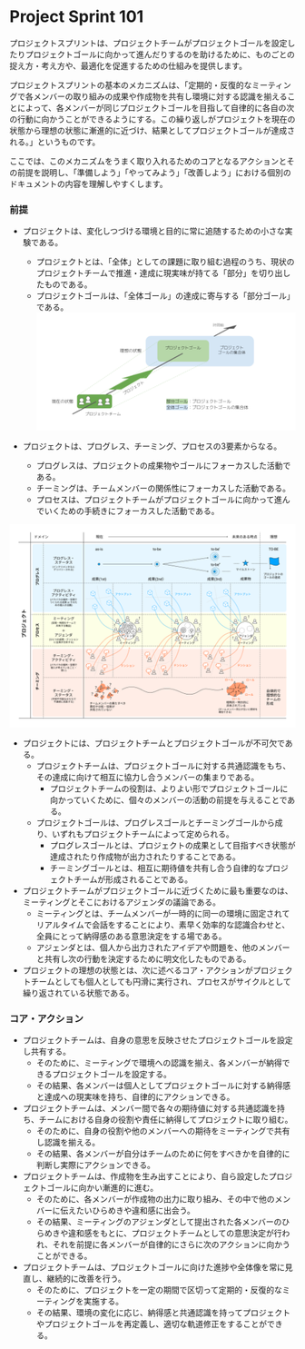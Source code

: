 # Project Sprint 101

プロジェクトスプリントは、プロジェクトチームがプロジェクトゴールを設定したりプロジェクトゴールに向かって進んだりするのを助けるために、ものごとの捉え方・考え方や、最適化を促進するための仕組みを提供します。

プロジェクトスプリントの基本のメカニズムは、「定期的・反復的なミーティングで各メンバーの取り組みの成果や作成物を共有し環境に対する認識を揃えることによって、各メンバーが同じプロジェクトゴールを目指して自律的に各自の次の行動に向かうことができるようにする。この繰り返しがプロジェクトを現在の状態から理想の状態に漸進的に近づけ、結果としてプロジェクトゴールが達成される。」というものです。

ここでは、このメカニズムをうまく取り入れるためのコアとなるアクションとその前提を説明し、「準備しよう」「やってみよう」「改善しよう」における個別のドキュメントの内容を理解しやすくします。

### 前提
- プロジェクトは、変化しつづける環境と目的に常に追随するための小さな実験である。
  - プロジェクトとは、「全体」としての課題に取り組む過程のうち、現状のプロジェクトチームで推進・達成に現実味が持てる「部分」を切り出したものである。
  - プロジェクトゴールは、「全体ゴール」の達成に寄与する「部分ゴール」である。
![プロジェクト概念図](../images/projectgoal.png)

- プロジェクトは、プログレス、チーミング、プロセスの3要素からなる。
  - プログレスは、プロジェクトの成果物やゴールにフォーカスした活動である。
  - チーミングは、チームメンバーの関係性にフォーカスした活動である。
  - プロセスは、プロジェクトチームがプロジェクトゴールに向かって進んでいくための手続きにフォーカスした活動である。

![プロジェクトスプリント概念図](../images/essentials.png)

- プロジェクトには、プロジェクトチームとプロジェクトゴールが不可欠である。
  - プロジェクトチームは、プロジェクトゴールに対する共通認識をもち、その達成に向けて相互に協力し合うメンバーの集まりである。
    - プロジェクトチームの役割は、よりよい形でプロジェクトゴールに向かっていくために、個々のメンバーの活動の前提を与えることである。
  - プロジェクトゴールは、プログレスゴールとチーミングゴールから成り、いずれもプロジェクトチームによって定められる。
    - プログレスゴールとは、プロジェクトの成果として目指すべき状態が達成されたり作成物が出力されたりすることである。
    - チーミングゴールとは、相互に期待値を共有し合う自律的なプロジェクトチームが形成されることである。
- プロジェクトチームがプロジェクトゴールに近づくために最も重要なのは、ミーティングとそこにおけるアジェンダの議論である。
  - ミーティングとは、チームメンバーが一時的に同一の環境に固定されてリアルタイムで会話をすることにより、素早く効率的な認識合わせと、全員にとって納得感のある意思決定をする場である。
  - アジェンダとは、個人から出力されたアイデアや問題を、他のメンバーと共有し次の行動を決定するために明文化したものである。
- プロジェクトの理想の状態とは、次に述べるコア・アクションがプロジェクトチームとしても個人としても円滑に実行され、プロセスがサイクルとして繰り返されている状態である。

### コア・アクション
- プロジェクトチームは、自身の意思を反映させたプロジェクトゴールを設定し共有する。
  - そのために、ミーティングで環境への認識を揃え、各メンバーが納得できるプロジェクトゴールを設定する。
  - その結果、各メンバーは個人としてプロジェクトゴールに対する納得感と達成への現実味を持ち、自律的にアクションできる。
- プロジェクトチームは、メンバー間で各々の期待値に対する共通認識を持ち、チームにおける自身の役割や責任に納得してプロジェクトに取り組む。
  - そのために、自身の役割や他のメンバーへの期待をミーティングで共有し認識を揃える。
  - その結果、各メンバーが自分はチームのために何をすべきかを自律的に判断し実際にアクションできる。
- プロジェクトチームは、作成物を生み出すことにより、自ら設定したプロジェクトゴールに向かい漸進的に進む。
  - そのために、各メンバーが作成物の出力に取り組み、その中で他のメンバーに伝えたいひらめきや違和感に出会う。
  - その結果、ミーティングのアジェンダとして提出された各メンバーのひらめきや違和感をもとに、プロジェクトチームとしての意思決定が行われ、それを前提に各メンバーが自律的にさらに次のアクションに向かうことができる。
- プロジェクトチームは、プロジェクトゴールに向けた進捗や全体像を常に見直し、継続的に改善を行う。
  - そのために、プロジェクトを一定の期間で区切って定期的・反復的なミーティングを実施する。
  - その結果、環境の変化に応じ、納得感と共通認識を持ってプロジェクトやプロジェクトゴールを再定義し、適切な軌道修正をすることができる。
